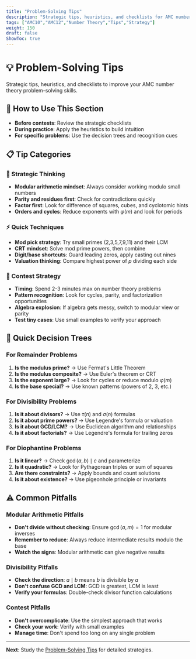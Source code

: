 ```yaml
---
title: "Problem-Solving Tips"
description: "Strategic tips, heuristics, and checklists for AMC number theory problem-solving."
tags: ["AMC10","AMC12","Number Theory","Tips","Strategy"]
weight: 150
draft: false
ShowToc: true
---
```


# 💡 Problem-Solving Tips

Strategic tips, heuristics, and checklists to improve your AMC number theory problem-solving skills.

## 🎯 How to Use This Section

- **Before contests**: Review the strategic checklists
- **During practice**: Apply the heuristics to build intuition
- **For specific problems**: Use the decision trees and recognition cues

## 📋 Tip Categories

### 🧠 Strategic Thinking
- **Modular arithmetic mindset**: Always consider working modulo small numbers
- **Parity and residues first**: Check for contradictions quickly
- **Factor first**: Look for difference of squares, cubes, and cyclotomic hints
- **Orders and cycles**: Reduce exponents with $\varphi(m)$ and look for periods

### ⚡ Quick Techniques
- **Mod pick strategy**: Try small primes (2,3,5,7,9,11) and their LCM
- **CRT mindset**: Solve mod prime powers, then combine
- **Digit/base shortcuts**: Guard leading zeros, apply casting out nines
- **Valuation thinking**: Compare highest power of $p$ dividing each side

### 🎯 Contest Strategy
- **Timing**: Spend 2-3 minutes max on number theory problems
- **Pattern recognition**: Look for cycles, parity, and factorization opportunities
- **Algebra explosion**: If algebra gets messy, switch to modular view or parity
- **Test tiny cases**: Use small examples to verify your approach

## 🚀 Quick Decision Trees

### For Remainder Problems
1. **Is the modulus prime?** → Use Fermat's Little Theorem
2. **Is the modulus composite?** → Use Euler's theorem or CRT
3. **Is the exponent large?** → Look for cycles or reduce modulo $\varphi(m)$
4. **Is the base special?** → Use known patterns (powers of 2, 3, etc.)

### For Divisibility Problems
1. **Is it about divisors?** → Use $\tau(n)$ and $\sigma(n)$ formulas
2. **Is it about prime powers?** → Use Legendre's formula or valuation
3. **Is it about GCD/LCM?** → Use Euclidean algorithm and relationships
4. **Is it about factorials?** → Use Legendre's formula for trailing zeros

### For Diophantine Problems
1. **Is it linear?** → Check $\gcd(a,b) \mid c$ and parameterize
2. **Is it quadratic?** → Look for Pythagorean triples or sum of squares
3. **Are there constraints?** → Apply bounds and count solutions
4. **Is it about existence?** → Use pigeonhole principle or invariants

## ⚠️ Common Pitfalls

### Modular Arithmetic Pitfalls
- **Don't divide without checking**: Ensure $\gcd(a,m) = 1$ for modular inverses
- **Remember to reduce**: Always reduce intermediate results modulo the base
- **Watch the signs**: Modular arithmetic can give negative results

### Divisibility Pitfalls
- **Check the direction**: $a \mid b$ means $b$ is divisible by $a$
- **Don't confuse GCD and LCM**: GCD is greatest, LCM is least
- **Verify your formulas**: Double-check divisor function calculations

### Contest Pitfalls
- **Don't overcomplicate**: Use the simplest approach that works
- **Check your work**: Verify with small examples
- **Manage time**: Don't spend too long on any single problem

---

**Next**: Study the [Problem-Solving Tips](problem-solving-tips) for detailed strategies.
